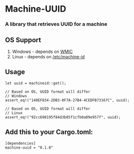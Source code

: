 # Machine-UUID
### A library that retrieves UUID for a machine

## OS Support
1. Windows - depends on [WMIC](https://www.dedoimedo.com/computers/windows-wmic.html)
2. Linux - depends on [/etc/machine-id](http://man7.org/linux/man-pages/man5/machine-id.5.html)

## Usage
```
let uuid = machineid::get();

// Based on OS, UUID format will differ
// Windows
assert_eq!("140EF834-2DB3-0F7A-27B4-4CEDFB73167C", uuid);
 
// Based on OS, UUID format will differ
// Linux
assert_eq!("92cc698195f84d3b85f1cfb0a09e957f", uuid);
```

## Add this to your Cargo.toml:
```
[dependencies]
machine-uuid = "0.1.0"
```
